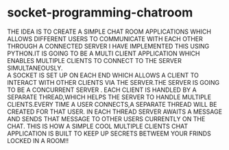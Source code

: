 # socket-programming-chatroom
THE IDEA IS TO CREATE A SIMPLE CHAT ROOM APPLICATIONS WHICH ALLOWS DIFFERENT USERS TO COMMUNICATE WITH EACH OTHER THROUGH A CONNECTED SERVER
I HAVE IMPLEMENTED THIS USING PYTHON.IT IS GOING TO BE A MULTI CLIENT APPLICATION WHICH ENABLES MULTIPLE CLIENTS TO CONNECT TO THE SERVER SIMULTANEOUSLY.  
A SOCKET IS SET UP ON EACH END WHICH ALLOWS A CLIENT TO INTERACT WITH OTHER CLIENTS VIA THE SERVER.THE SERVER IS GOING TO BE A CONCURRENT SERVER .
EACH CLIENT IS HANDLED BY A SEPARATE THREAD,WHICH HELPS THE SERVER TO HANDLE MULTIPLE CLIENTS.EVERY TIME A USER CONNECTS,A SEPARATE THREAD WILL BE CREATED FOR THAT USER.
IN EACH THREAD SERVER AWAITS A MESSAGE AND SENDS THAT MESSAGE TO OTHER USERS CURRENTLY ON THE CHAT. THIS IS HOW A SIMPLE COOL MULTIPLE CLIENTS CHAT APPLICATION IS BUILT TO KEEP UP  SECRETS BETWEEM YOUR FRINDS LOCKED IN A ROOM!!   
